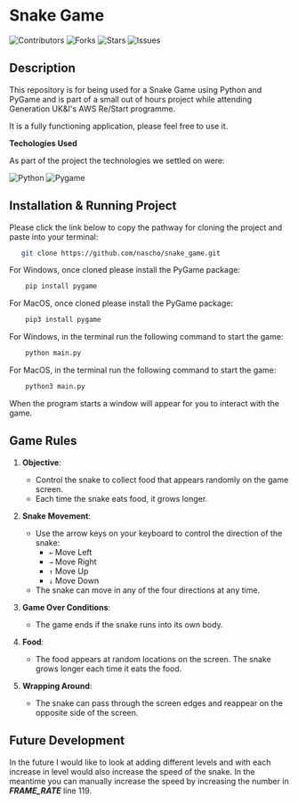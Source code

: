 # Snake Game

![Contributors](https://img.shields.io/github/contributors/nascho/react-calculator?style=plastic) ![Forks](https://img.shields.io/github/forks/nascho/react-calculator) ![Stars](https://img.shields.io/github/stars/nascho/react-calculator) ![Issues](https://img.shields.io/github/issues/nascho/react-calculator)


## Description 

This repository is for being used for a Snake Game using Python and PyGame and is part of a small out of hours project while attending Generation UK&I's AWS Re/Start programme.

It is a fully functioning application, please feel free to use it.


__Techologies Used__ 

As part of the project the technologies we settled on were:

![Python](https://img.shields.io/badge/-Python-blue?style=flat-square&logo=python&logoColor=white) ![Pygame](https://img.shields.io/badge/-Pygame-green?style=flat-square&logo=python&logoColor=white)


## Installation & Running Project

Please click the link below to copy the pathway for cloning the project and paste into your terminal:

```sh
   git clone https://github.com/nascho/snake_game.git
```

For Windows, once cloned please install the PyGame package:

```sh
    pip install pygame
```

For MacOS, once cloned please install the PyGame package:

```sh
    pip3 install pygame
```

For Windows, in the terminal run the following command to start the game:

```sh
    python main.py
```

For MacOS, in the terminal run the following command to start the game:

```sh
    python3 main.py
```

When the program starts a window will appear for you to interact with the game.

## Game Rules

1. **Objective**: 
   - Control the snake to collect food that appears randomly on the game screen.
   - Each time the snake eats food, it grows longer.

2. **Snake Movement**: 
   - Use the arrow keys on your keyboard to control the direction of the snake:
     - `←` Move Left
     - `→` Move Right
     - `↑` Move Up
     - `↓` Move Down
   - The snake can move in any of the four directions at any time.

3. **Game Over Conditions**: 
   - The game ends if the snake runs into its own body.
   
4. **Food**:
   - The food appears at random locations on the screen. The snake grows longer each time it eats the food.

5. **Wrapping Around**:
   - The snake can pass through the screen edges and reappear on the opposite side of the screen.

## Future Development

In the future I would like to look at adding different levels and with each increase in level would also increase the speed of the snake. 
In the meantime you can manually increase the speed by increasing the number in **_FRAME_RATE_** line 119.

